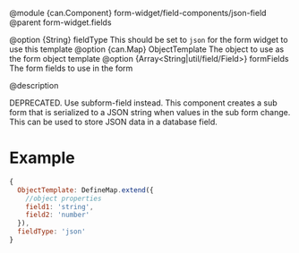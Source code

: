 
@module {can.Component} form-widget/field-components/json-field <json-field />
@parent form-widget.fields

@option {String} fieldType This should be set to `json` for the form widget to use this template
@option {can.Map} ObjectTemplate The object to use as the form object template
@option {Array<String|util/field/Field>} formFields The form fields to use in the form

@description

<span class="label label-warning">DEPRECATED</span>. Use subform-field instead. This component creates a sub form that is serialized to a JSON string when values in the sub form change. This can be used to store JSON data in a database field.

# Example

```javascript
{
  ObjectTemplate: DefineMap.extend({
    //object properties
    field1: 'string',
    field2: 'number'
  }),
  fieldType: 'json'
}
```
